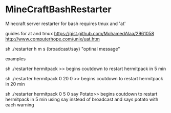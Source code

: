 # MineCraftBashRestarter
Minecraft server restarter for bash
requires tmux and 'at'

guides for at and tmux
https://gist.github.com/MohamedAlaa/2961058
http://www.computerhope.com/unix/uat.htm


sh ./restarter <session name> h m s (broadcast/say) "optinal message"

examples 

sh ./restarter hermitpack >> begins coutdown to restart hermitpack in 5 min

sh ./restarter hermitpack 0 20 0 >> begins coutdown to restart hermitpack in 20 min

sh ./restarter hermitpack 0 5 0 say Potato>> begins coutdown to restart hermitpack in 5 min using say instead of broadcast and says potato with each warning



